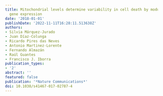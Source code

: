 ```yaml
---
title: Mitochondrial levels determine variability in cell death by modulating apoptotic
  gene expression
date: '2018-01-01'
publishDate: '2022-11-11T16:28:11.513638Z'
authors:
- Silvia Márquez-Jurado
- Juan Díaz-Colunga
- Ricardo Pires das Neves
- Antonio Martinez-Lorente
- Fernando Almazán
- Raúl Guantes
- Francisco J. Iborra
publication_types:
- '2'
abstract: ''
featured: false
publication: '*Nature Communications*'
doi: 10.1038/s41467-017-02787-4
---
```


